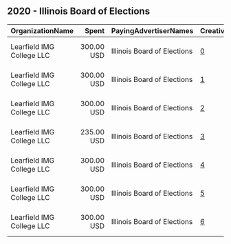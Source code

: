 ## 2020 - Illinois Board of Elections 
|OrganizationName|Spent|PayingAdvertiserNames|CreativeUrls|Impressions|Genders|AgeBrackets|CountryCodes|BillingAddresses|CandidateBallotInformation|
|:---|---:|:---|:---|---:|:---|:---|:---|:---|:---|
|Learfield IMG College  LLC|300.00 USD|Illinois Board of Elections|[0](https://www.snap.com/political-ads/asset/441c0f8b63229d63ac3e6772189858868f7db76bd45614243d7b0c9240d7e73c?mediaType=mp4)|65,079||18+|united states|"540 Trade St NW,Winston-Salem,27101,US"|Register to Vote|
|Learfield IMG College  LLC|300.00 USD|Illinois Board of Elections|[1](https://www.snap.com/political-ads/asset/5bd631087f1489e186edcdf8a9703f4fe26e11d4b92bd7c324f7493279d882ff?mediaType=mp4)|68,710||18+|united states|"540 Trade St NW,Winston-Salem,27101,US"|Register to Vote|
|Learfield IMG College  LLC|300.00 USD|Illinois Board of Elections|[2](https://www.snap.com/political-ads/asset/c547c65c00cba0cbd30f2f4fb37ba410d17e938606a5938220f71e924446129f?mediaType=mp4)|62,683||18+|united states|"540 Trade St NW,Winston-Salem,27101,US"|Register to Vote|
|Learfield IMG College  LLC|235.00 USD|Illinois Board of Elections|[3](https://www.snap.com/political-ads/asset/b52715bb2b10d7f5e18fd867e9965c19f00bd8024b8b35edcd6f6ed80dd9611d?mediaType=mp4)|51,894||18+|united states|"540 Trade St NW,Winston-Salem,27101,US"|Register to Vote|
|Learfield IMG College  LLC|300.00 USD|Illinois Board of Elections|[4](https://www.snap.com/political-ads/asset/b1d1273b1c11b6380eb2f21c644689d18f2a28b4a654770a715276532b8f3972?mediaType=mp4)|68,949||18+|united states|"540 Trade St NW,Winston-Salem,27101,US"|Register to Vote|
|Learfield IMG College  LLC|300.00 USD|Illinois Board of Elections|[5](https://www.snap.com/political-ads/asset/8a1b1203099f92a52b77f40d7dd2ffedb93c29449d093cd9d17041c74b36cd2a?mediaType=mp4)|69,950||18+|united states|"540 Trade St NW,Winston-Salem,27101,US"|Register to Vote|
|Learfield IMG College  LLC|300.00 USD|Illinois Board of Elections|[6](https://www.snap.com/political-ads/asset/3fb2c89ce812bbb0135426c8cdf59999bf04d2f3f94fb1d51cd54da286eeeb0d?mediaType=mp4)|113,464||18+|united states|"540 Trade St NW,Winston-Salem,27101,US"|Register to Vote|
